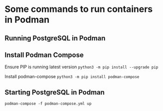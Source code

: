 # Some commands to run containers in Podman

## Running PostgreSQL in Podman

## Install Podman Compose

Ensure PIP is running latest version
`python3 -m pip install --upgrade pip`

Install podman-compose
`python3 -m pip install podman-compose`

## Starting PostgreSQL in Podman

`podman-compose -f podman-compose.yml up`